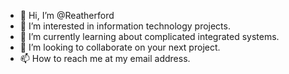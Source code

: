 - 👋 Hi, I’m @Reatherford
- 👀 I’m interested in information technology projects. 
- 🌱 I’m currently learning about complicated integrated systems. 
- 💞️ I’m looking to collaborate on your next project. 
- 📫 How to reach me at my email address. 

<!---
Reatherford/Reatherford is a ✨ special ✨ repository because its `README.md` (this file) appears on your GitHub profile.
You can click the Preview link to take a look at your changes.
--->
